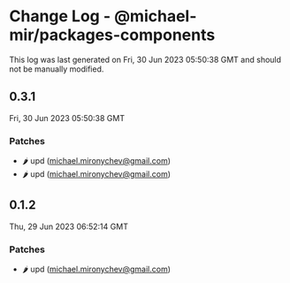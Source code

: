 # Change Log - @michael-mir/packages-components

This log was last generated on Fri, 30 Jun 2023 05:50:38 GMT and should not be manually modified.

<!-- Start content -->

## 0.3.1

Fri, 30 Jun 2023 05:50:38 GMT

### Patches

- :hot_pepper: upd (michael.mironychev@gmail.com)
- :hot_pepper: upd (michael.mironychev@gmail.com)

## 0.1.2

Thu, 29 Jun 2023 06:52:14 GMT

### Patches

- :hot_pepper: upd (michael.mironychev@gmail.com)
